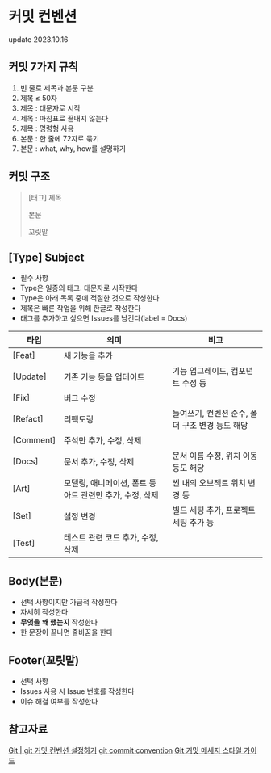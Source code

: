 # 커밋 컨벤션
update 2023.10.16

## 커밋 7가지 규칙
1. 빈 줄로 제목과 본문 구분
2. 제목 ≤ 50자
3. 제목 : 대문자로 시작
4. 제목 : 마침표로 끝내지 않는다
5. 제목 : 명령형 사용
6. 본문 : 한 줄에 72자로 묶기
7. 본문 : what, why, how를 설명하기

## 커밋 구조
> [태그] 제목
>
> 본문
>
> 꼬릿말


## [Type] Subject
- 필수 사항
- Type은 일종의 태그. 대문자로 시작한다
- Type은 아래 목록 중에 적절한 것으로 작성한다
- 제목은 빠른 작업을 위해 한글로 작성한다
- 태그를 추가하고 싶으면 Issues를 남긴다(label = Docs)

|타입|의미|비고|
|--|--|--|
|[Feat] | 새 기능을 추가 | |
|[Update] | 기존 기능 등을 업데이트 | 기능 업그레이드, 컴포넌트 수정 등 |
|[Fix] | 버그 수정 | |
|[Refact] | 리팩토링| 들여쓰기, 컨벤션 준수, 폴더 구조 변경 등도 해당|
|[Comment] | 주석만 추가, 수정, 삭제 |  |
|[Docs] | 문서 추가, 수정, 삭제 | 문서 이름 수정, 위치 이동 등도 해당 |
|[Art] | 모델링, 애니메이션, 폰트 등 아트 관련만 추가, 수정, 삭제 | 씬 내의 오브젝트 위치 변경 등 |
|[Set] | 설정 변경 | 빌드 세팅 추가, 프로젝트 세팅 추가 등 |
|[Test] | 테스트 관련 코드 추가, 수정, 삭제 | |


## Body(본문)
- 선택 사항이지만 가급적 작성한다
- 자세히 작성한다
- **무엇을** **왜 했는지** 작성한다
- 한 문장이 끝나면 줄바꿈을 한다


## Footer(꼬릿말)
- 선택 사항
- Issues 사용 시 Issue 번호를 작성한다
- 이슈 해결 여부를 작성한다


## 참고자료
[Git | git 커밋 컨벤션 설정하기](https://velog.io/@shin6403/Git-git-%EC%BB%A4%EB%B0%8B-%EC%BB%A8%EB%B2%A4%EC%85%98-%EC%84%A4%EC%A0%95%ED%95%98%EA%B8%B0)
[git commit convention](velog.io/@junho5336/git-commit-convention)
[Git 커밋 메세지 스타일 가이드](https://siyoon210.tistory.com/56)

